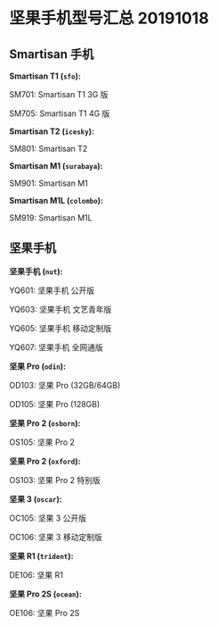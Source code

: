 # 坚果手机型号汇总 20191018

## Smartisan 手机

**Smartisan T1 (`sfo`):**

SM701: Smartisan T1 3G 版

SM705: Smartisan T1 4G 版

**Smartisan T2 (`icesky`):**

SM801: Smartisan T2

**Smartisan M1 (`surabaya`):**

SM901: Smartisan M1

**Smartisan M1L (`colombo`):**

SM919: Smartisan M1L

## 坚果手机

**坚果手机 (`nut`):**

YQ601: 坚果手机 公开版

YQ603: 坚果手机 文艺青年版

YQ605: 坚果手机 移动定制版

YQ607: 坚果手机 全网通版

**坚果 Pro (`odin`):**

OD103: 坚果 Pro (32GB/64GB)

OD105: 坚果 Pro (128GB)

**坚果 Pro 2 (`osborn`):**

OS105: 坚果 Pro 2

**坚果 Pro 2 (`oxford`):**

OS103: 坚果 Pro 2 特别版

**坚果 3 (`oscar`):**

OC105: 坚果 3 公开版

OC106: 坚果 3 移动定制版

**坚果 R1 (`trident`):**

DE106: 坚果 R1

**坚果 Pro 2S (`ocean`):**

OE106: 坚果 Pro 2S
